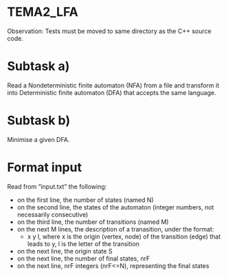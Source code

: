 # TEMA2_LFA
Observation: Tests must be moved to same directory as the C++ source code.

# Subtask a)
Read a Nondeterministic finite automaton (NFA) from a file and transform it into Deterministic finite automaton (DFA) that accepts the same language.

# Subtask b)
Minimise a given DFA.

# Format input
Read from “input.txt” the following:

- on the first line, the number of states (named N)
- on the second line, the states of the automaton (integer numbers, not necessarily consecutive)
- on the third line, the number of transitions (named M)
- on the next M lines, the description of a tranasition, under the format:
	- x y l, where x is the origin (vertex, node) of the transition (edge) that leads to y, l is the letter of the transition
- on the next line, the origin state S
- on the next line, the number of final states, nrF
- on the next line, nrF integers (nrF<=N), representing the final states
